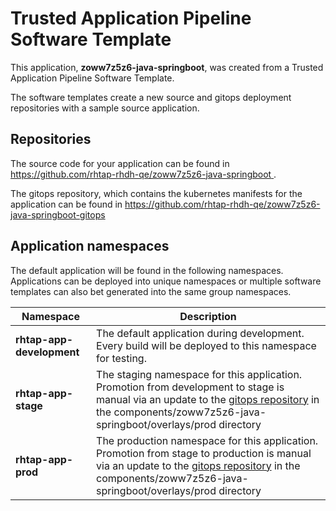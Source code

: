 # Trusted Application Pipeline Software Template

This application, **zoww7z5z6-java-springboot**, was created from a Trusted Application Pipeline Software Template.

The software templates create a new source and gitops deployment repositories with a sample source application. 

## Repositories

The source code for your application can be found in [https://github.com/rhtap-rhdh-qe/zoww7z5z6-java-springboot ](https://github.com/rhtap-rhdh-qe/zoww7z5z6-java-springboot ).
 
The gitops repository, which contains the kubernetes manifests for the application can be found in 
[https://github.com/rhtap-rhdh-qe/zoww7z5z6-java-springboot-gitops ](https://github.com/rhtap-rhdh-qe/zoww7z5z6-java-springboot-gitops ) 

## Application namespaces 

The default application will be found in the following namespaces. Applications can be deployed into unique namespaces or multiple software templates can also bet generated into the same group namespaces.  

|  Namespace   |  Description   |  
| -------- | -------- |   
| **rhtap-app-development** | The default application during development. Every build will be deployed to this namespace for testing. | 
| **rhtap-app-stage** | The staging namespace for this application. Promotion from development to stage is manual via an update to the [gitops repository](https://github.com/rhtap-rhdh-qe/zoww7z5z6-java-springboot-gitops ) in the components/zoww7z5z6-java-springboot/overlays/prod directory |  
| **rhtap-app-prod** | The production namespace for this application. Promotion from stage to production is manual via an update to the [gitops repository](https://github.com/rhtap-rhdh-qe/zoww7z5z6-java-springboot-gitops ) in the components/zoww7z5z6-java-springboot/overlays/prod directory | 